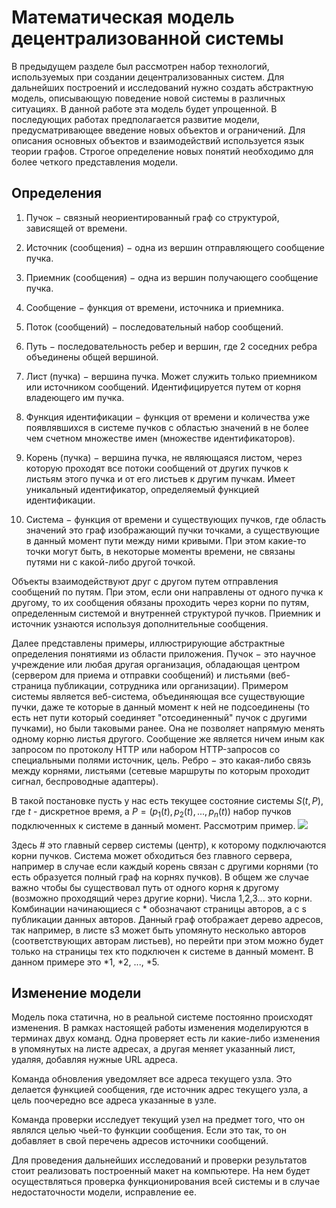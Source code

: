 # Математическая модель децентрализованной системы

В предыдущем разделе был рассмотрен набор технологий, используемых при создании децентрализованных систем. Для дальнейших построений и исследований нужно создать абстрактную модель, описывающую поведение новой системы в различных ситуациях. В данной работе эта модель будет упрощенной. В последующих работах предполагается развитие модели, предусматривающее введение новых объектов и ограничений. Для описания основных объектов и взаимодействий используется язык теории графов. Строгое определение новых понятий необходимо для более четкого представления модели.

## Определения

1. Пучок $-$ связный неориентированный граф со структурой, зависящей от времени.

1. Источник (сообщения) $-$ одна из вершин отправляющего сообщение пучка.

1. Приемник (сообщения) $-$ одна из вершин получающего сообщение пучка.

1. Сообщение $-$ функция от времени, источника и приемника.

1. Поток (сообщений) $-$ последовательный набор сообщений.

1. Путь $-$ последовательность ребер и вершин, где 2 соседних ребра объединены общей вершиной.

1. Лист (пучка) $-$ вершина пучка. Может служить только приемником или источником сообщений. Идентифицируется путем от корня владеющего им пучка.

1. Функция идентификации $-$ функция от времени и количества уже появлявшихся в системе пучков с областью значений в не более чем счетном множестве имен (множестве идентификаторов).

1. Корень (пучка) $-$ вершина пучка, не являющаяся листом, через которую проходят все потоки сообщений от других пучков к листьям этого пучка и от его листьев к другим пучкам. Имеет уникальный идентификатор, определяемый функцией идентификации.

1. Система $-$ функция от времени и существующих пучков, где область значений это граф изображающий пучки точками, а существующие в данный момент пути между ними кривыми. При этом какие-то точки могут быть, в некоторые моменты времени, не связаны путями ни с какой-либо другой точкой.

Объекты взаимодействуют друг с другом путем отправления сообщений по путям. При этом, если они направлены от одного пучка к другому, то их сообщения обязаны проходить через корни по путям, определенным системой и внутренней структурой пучков. Приемник и источник узнаются используя дополнительные сообщения.

Далее представлены примеры, иллюстрирующие абстрактные определения
понятиями из области приложения. Пучок $-$ это научное учреждение или любая другая организация, обладающая центром (сервером для приема и отправки сообщений) и листьями (веб-страница публикации, сотрудника или организации). Примером системы является веб-система, объединяющая все существующие пучки, даже те которые в данный момент к ней не подсоединены (то есть нет пути который соединяет "отсоединенный" пучок с другими пучками), но были таковыми ранее. Она не позволяет напрямую менять одному корню листья другого. Сообщение же является ничем иным как запросом по протоколу HTTP или набором HTTP-запросов со специальными полями источник, цель. Ребро $-$ это какая-либо связь между корнями, листьями (сетевые маршруты по которым проходит сигнал, беспроводные адаптеры).

В такой постановке пусть у нас есть текущее состояние системы $S(t, P)$, где $t$ - дискретное время, а $P = (p_1(t), p_2(t), ..., p_n(t))$ набор пучков подключенных к системе в данный момент. 
Рассмотрим пример. ![](g)

Здесь # это главный сервер системы (центр), к которому подключаются корни пучков. Система может обходиться без главного сервера, например в случае если каждый корень связан с другими корнями (то есть образуется полный граф на корнях пучков). В общем же случае важно чтобы бы существовал путь от одного корня к другому (возможно проходящий через другие корни). Числа 1,2,3... это корни. Комбинации начинающиеся с \* обозначают страницы авторов, а с s публикации данных авторов. Данный граф отображает дерево адресов, так например, в листе s3 может быть упомянуто несколько авторов (соответствующих авторам листьев), но перейти при этом можно будет только на страницы тех кто подключен к системе в данный момент. В данном примере это \*1, \*2, ..., \*5.

## Изменение модели
Модель пока статична, но в реальной системе постоянно происходят изменения. В рамках настоящей работы изменения моделируются в терминах двух команд. Одна проверяет есть ли какие-либо изменения в упомянутых на листе адресах, а другая меняет указанный лист, удаляя, добавляя нужные URL адреса. 

Команда обновления уведомляет все адреса текущего узла. Это делается функцией сообщения, где источник адрес текущего узла, а цель поочередно все адреса указанные в узле.

Команда проверки исследует текущий узел на предмет того, что он являлся целью чьей-то функции сообщения. Если это так, то он добавляет в свой перечень адресов источники сообщений.

Для проведения дальнейших исследований и проверки результатов стоит реализовать построенный макет на компьютере. На нем будет осуществляться проверка функционирования всей системы и в случае недостаточности модели, исправление ее.

